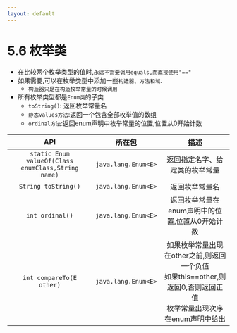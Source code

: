 ```yaml
---
layout: default
---
```


# 5.6 枚举类  
+ 在比较两个枚举类型的值时,`永远不需要调用equals,而直接使用"=="`  
+ 如果需要,可以在枚举类型中添加一些`构造器、方法和域`.  
    - `构造器只是在构造枚举常量的时候调用`  
+ 所有枚举类型都是`Enum类`的子类  
    - `toString()`: 返回枚举常量名  
    - `静态values方法`:返回一个包含全部枚举值的数组  
    - `ordinal方法`:返回enum声明中枚举常量的位置,位置从0开始计数

|API|所在包|描述|
|:---:|:---:|:---:|
|`static Enum valueOf(Class enumClass,String name)`|`java.lang.Enum<E>`|返回指定名字、给定类的枚举常量|
|`String toString()`|`java.lang.Enum<E>`|返回枚举常量名|
|`int ordinal()`|`java.lang.Enum<E>`|返回枚举常量在enum声明中的位置,位置从0开始计数|
|`int compareTo(E other)`|`java.lang.Enum<E>`|如果枚举常量出现在other之前,则返回一个负值<br>如果this==other,则返回0,否则返回正值<br>枚举常量出现次序在enum声明中给出|  

